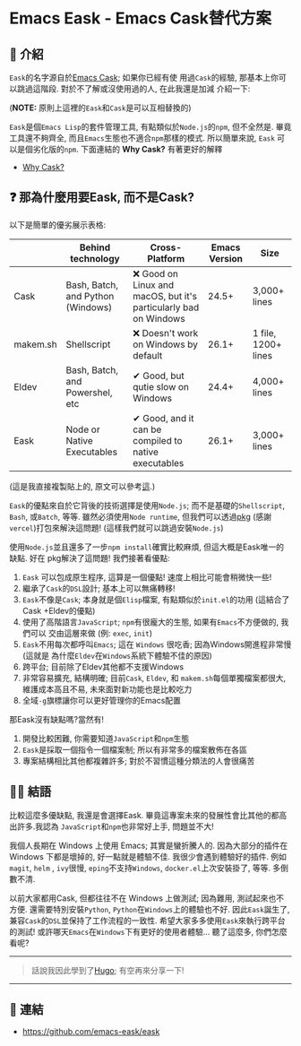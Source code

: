 # Emacs Eask - Emacs Cask替代方案


## 🔰 介紹

`Eask`的名字源自於[Emacs Cask](https://github.com/cask/cask); 如果你已經有使
用過`Cask`的經驗, 那基本上你可以跳過這階段. 對於不了解或沒使用過的人, 在此我還是加減
介紹一下:

(**NOTE:** 原則上這裡的`Eask`和`Cask`是可以互相替換的)

`Eask`是個`Emacs Lisp`的套件管理工具, 有點類似於`Node.js`的`npm`, 但不全然是.
畢竟工具還不夠齊全, 而且`Emacs`生態也不適合`npm`那樣的模式. 所以簡單來說, `Eask`
可以是個劣化版的`npm`. 下面連結的 **Why Cask?** 有著更好的解釋

* [Why Cask?](https://cask.readthedocs.io/en/latest/guide/introduction.html#introduction-why-cask)

## ❓ 那為什麼用要Eask, 而不是Cask?

以下是簡單的優劣展示表格:

|          | Behind technology                 | Cross-Platform                                                   | Emacs Version | Size                |
|----------|-----------------------------------|------------------------------------------------------------------|---------------|---------------------|
| Cask     | Bash, Batch, and Python (Windows) | ❌ Good on Linux and macOS, but it's particularly bad on Windows | 24.5+         | 3,000+ lines        |
| makem.sh | Shellscript                       | ❌ Doesn't work on Windows by default                            | 26.1+         | 1 file, 1200+ lines |
| Eldev    | Bash, Batch, and Powershel, etc   | ✔ Good, but qutie slow on Windows                                | 24.4+         | 4,000+ lines        |
| Eask     | Node or Native Executables        | ✔ Good, and it can be compiled to native executables             | 26.1+         | 3,000+ lines        |

(這是我直接複製貼上的, 原文可以參考[這](https://emacs-eask.github.io/#-comparisons).)

`Eask`的優點來自於它背後的技術選擇是使用`Node.js`; 而不是基礎的`Shellscript`, `Bash`,
或`Batch`, 等等. 雖然必須使用`Node runtime`, 但我們可以透過[pkg](https://www.npmjs.com/package/pkg)
(感謝`vercel`)打包來解決這問題! (這樣我們就可以跳過安裝`Node.js`)

使用`Node.js`並且還多了一步`npm install`確實比較麻煩, 但這大概是Eask唯一的缺點. 好在
pkg解決了這問題! 我們接著看優點:

1. `Eask` 可以包成原生程序, 這算是一個優點! 速度上相比可能會稍微快一些!
2. 繼承了`Cask`的`DSL`設計; 基本上可以無痛轉移!
3. `Eask`不像是`Cask`; 本身就是個`Elisp`檔案, 有點類似於`init.el`的功用 (這結合了Cask
+Eldev的優點)
4. 使用了高階語言`JavaScript`; `npm`有很龐大的生態, 如果有`Emacs`不方便做的, 我們可以
交由這層來做 (例: `exec`, `init`)
5. `Eask`不用每次都呼叫`Emacs`; 這在 `Windows` 很吃香; 因為Windows開進程非常慢 (這就是
為什麼`Eldev`在`Windows`系統下體驗不佳的原因)
6. 跨平台; 目前除了Eldev其他都不支援Windows
7. 非常容易擴充, 結構明確; 目前`Cask`, `Eldev`, 和 `makem.sh`每個單獨檔案都很大,
維護成本高且不易, 未來面對新功能也是比較吃力
8. 全域`-g`旗標讓你可以更好管理你的Emacs配置

那Eask沒有缺點嗎?當然有!

1. 開發比較困難, 你需要知道`JavaScript`和`npm`生態
2. `Eask`是採取一個指令一個檔案制; 所以有非常多的檔案散佈在各區
3. 專案結構相比其他都複雜許多; 對於不習慣這種分類法的人會很痛苦

## 🧙‍♂️ 結語

比較這麼多優缺點, 我還是會選擇Eask. 畢竟這專案未來的發展性會比其他的都高出許多.我認為
`JavaScript`和`npm`也非常好上手, 問題並不大!

我個人長期在 Windows 上使用 Emacs; 其實是蠻折騰人的. 因為大部分的插件在 Windows
下都是壞掉的, 好一點就是體驗不佳. 我很少會遇到體驗好的插件. 例如 `magit`, `helm`
, `ivy`很慢, `eping`不支持`Windows`, `docker.el`上次安裝掛了, 等等. 多倒數不清.

以前大家都用Cask, 但都往往不在 Windows 上做測試; 因為難用, 測試起來也不方便.
還需要特別安裝`Python`, `Python`在`Windows`上的體驗也不好. 因此`Eask`誕生了,
兼容`Cask`的`DSL`並保持了工作流程的一致性. 希望大家多多使用`Eask`來執行跨平台的測試!
或許哪天`Emacs`在`Windows`下有更好的使用者體驗... 聽了這麼多, 你們怎麼看呢?

---

> 話說我因此學到了[Hugo](https://gohugo.io/); 有空再來分享一下!

---

## 🔗 連結

* https://github.com/emacs-eask/eask

